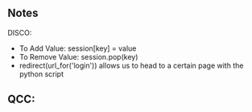 ## Notes
DISCO:
- To Add Value: session[key] = value
- To Remove Value: session.pop(key)
- redirect(url_for('login')) allows us to head to a certain page with the python script

QCC:
- 

